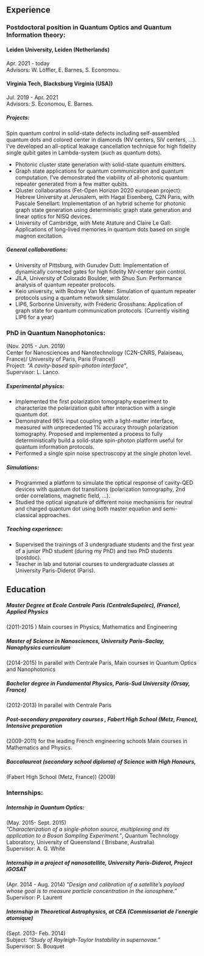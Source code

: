 
## Experience

### Postdoctoral position in Quantum Optics and Quantum Information theory:

#### Leiden University, Leiden (Netherlands)
Apr. 2021 - today  
Advisors: W. Löffler, E. Barnes, S. Economou.

#### Virginia Tech, Blacksburg Virginia (USA))
Jul. 2019 - Apr. 2021  
Advisors: S. Economou, E. Barnes.

##### Projects:
Spin quantum control in solid-state defects including self-assembled quantum dots and colored center in diamonds (NV centers, SiV centers, ...). I’ve developed an all-optical leakage cancellation technique for high fidelity single qubit gates in Lambda-system (such as quantum dots).

- Photonic cluster state generation with solid-state quantum emitters.  
- Graph state applications for quantum communication and quantum computation. I’ve demonstrated the viability of all-photonic quantum repeater generated from a few matter qubits.  
- Qluster collaborations (Fet-Open Horizon 2020 european project):
Hebrew University at Jerusalem, with Hagai Eisenberg, C2N Paris, with Pascale Senellart: Implementation of an hybrid scheme for photonic graph state generation using deterministic graph state generation and linear optics for NISQ devices.   
- University of Cambridge, with Mete Atature and Claire Le Gall: Applications of long-lived memories in quantum dots based on single magnon excitation.

##### General collaborations:

- University of Pittsburg, with Gurudev Dutt: Implementation of dynamically corrected gates for high fidelity NV-center spin control.  
- JILA, University of Colorado Boulder, with Shuo Sun: Performance analysis of quantum repeater protocols.  
- Keio university, with Rodney Van Meter: Simulation of quantum repeater protocols using a quantum network simulator.  
- LIP6, Sorbonne University, with Fréderic Grosshans: Application of graph state for quantum communication protocols. (Currently visiting LIP6 for a year)

### PhD in Quantum Nanophotonics:
(Nov. 2015 - Jun. 2019)   
Center for Nanosciences and Nanotechnology (C2N-CNRS, Palaiseau, France)/ University of Paris, Paris (France))   
Project: *"A cavity-based spin-photon interface"*,  
Supervisor: L. Lanco.

##### Experimental physics:  
- Implemented the first polarization tomography experiment to characterize the polarization qubit after interaction with a single quantum dot.  
- Demonstrated 96% input coupling with a light-matter interface, measured with unprecedented 1% accuracy through polarization tomography.
Proposed and implemented a process to fully deterministically build a solid-state spin-photon platform useful for quantum information protocols.  
- Performed a single spin noise spectroscopy at the single photon level.

##### Simulations:  
- Programmed a platform to simulate the optical response of cavity-QED devices with quantum dot transitions (polarization tomography, 2nd order correlations, magnetic field, ...).  
- Studied the optical signature of different noise mechanisms for neutral and charged quantum dot using both master equation and semi-classical approaches.


##### Teaching experience:
- Supervised the trainings of 3 undergraduate students and the first year of a junior PhD student (during my PhD) and two PhD students (postdoc).
- Teacher in lab and tutorial courses to undergraduate classes at University Paris-Diderot (Paris).



## Education

##### Master Degree at Ecole Centrale Paris (CentraleSupelec), (France), Applied Physics  
(2011-2015 )
Main courses in Physics, Mathematics and Engineering

##### Master of Science in Nanosciences, University Paris-Saclay, Nanophysics curriculum
(2014-2015) In parallel with Centrale Paris, Main courses in Quantum Optics and Nanophotonics

##### Bachelor degree in Fundamental Physics, Paris-Sud University (Orsay, France)
(2012-2013)
In parallel with Centrale Paris

##### Post-secondary preparatory courses , Fabert High School (Metz, France), Intensive preparation
(2009-2011)
for the leading French engineering schools
Main courses in Mathematics and Physics.

##### Baccalaureat (secondary school diploma) of Science with High Honours,
(Fabert High School (Metz, France))
(2009)

### Internships:

##### Internship in Quantum Optics:
(May. 2015- Sept. 2015)  
*”Characterization of a single-photon source, multiplexing and its application to a Boson Sampling Experiment.”*, Quantum Technology Laboratory, University of Queensland ( Brisbane, Australia)  
Supervisor: A. G. White

##### Internship in a project of nanosatellite, University Paris-Diderot, Project iGOSAT
(Apr. 2014 - Aug. 2014) *”Design and calibration of a satellite’s payload whose goal is to measure particle concentration in the ionosphere.”*  
Supervisor: P. Laurent

##### Internship in Theoretical Astrophysics, at CEA (Commissariat de l’energie atomique)
(Sept. 2013- Feb. 2014)  
Subject: *“Study of Rayleigh-Taylor Instability in supernovae.”*  
Supervisor: S. Bouquet


